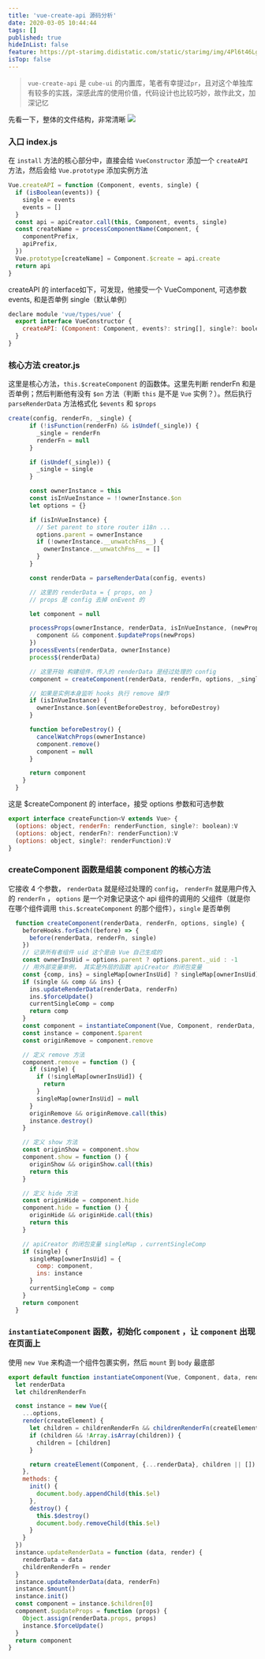 ```yaml
---
title: 'vue-create-api 源码分析'
date: 2020-03-05 10:44:44
tags: []
published: true
hideInList: false
feature: https://pt-starimg.didistatic.com/static/starimg/img/4Pl6t46Lgf1617332605170.png
isTop: false
---
```

> `vue-create-api` 是 `cube-ui` 的内置库，笔者有幸提过`pr`，且对这个单独库有较多的实践，深感此库的使用价值，代码设计也比较巧妙，故作此文，加深记忆

先看一下，整体的文件结构，非常清晰
![](http://blog.zouhaha.site/post-images/1583377921601.png)
### 入口 index.js
在 `install` 方法的核心部分中，直接会给 `VueConstructor` 添加一个 `createAPI` 方法，然后会给 `Vue.prototype` 添加实例方法

```js
Vue.createAPI = function (Component, events, single) {
  if (isBoolean(events)) {
    single = events
    events = []
  }
  const api = apiCreator.call(this, Component, events, single)
  const createName = processComponentName(Component, {
    componentPrefix,
    apiPrefix,
  })
  Vue.prototype[createName] = Component.$create = api.create
  return api
}
```
createAPI 的 interface如下，可发现，他接受一个 VueComponent, 可选参数 events, 和是否单例 single（默认单例）

```js
declare module 'vue/types/vue' {
  export interface VueConstructor {
    createAPI: (Component: Component, events?: string[], single?: boolean) => Api
  }
}
```

### 核心方法 creator.js
这里是核心方法，`this.$createComponent` 的函数体。这里先判断 renderFn 和是否单例；然后判断他有没有 `$on` 方法（判断 `this` 是不是 `Vue` 实例？）。然后执行 `parseRenderData` 方法格式化 `$events` 和 `$props`

```js
create(config, renderFn, _single) {
      if (!isFunction(renderFn) && isUndef(_single)) {
        _single = renderFn
        renderFn = null
      }

      if (isUndef(_single)) {
        _single = single
      }

      const ownerInstance = this
      const isInVueInstance = !!ownerInstance.$on
      let options = {}

      if (isInVueInstance) {
        // Set parent to store router i18n ...
        options.parent = ownerInstance
        if (!ownerInstance.__unwatchFns__) {
          ownerInstance.__unwatchFns__ = []
        }
      }

      const renderData = parseRenderData(config, events)

      // 这里的 renderData = { props, on }
      // props 是 config 去掉 onEvent 的

      let component = null

      processProps(ownerInstance, renderData, isInVueInstance, (newProps) => {
        component && component.$updateProps(newProps)
      })
      processEvents(renderData, ownerInstance)
      process$(renderData)

      // 这里开始 构建组件，传入的 renderData 是经过处理的 config
      component = createComponent(renderData, renderFn, options, _single)

      // 如果是实例本身监听 hooks 执行 remove 操作
      if (isInVueInstance) {
        ownerInstance.$on(eventBeforeDestroy, beforeDestroy)
      }

      function beforeDestroy() {
        cancelWatchProps(ownerInstance)
        component.remove()
        component = null
      }

      return component
    }
  }
```
这是 $createComponent 的 interface，接受 options 参数和可选参数
```js
export interface createFunction<V extends Vue> {
  (options: object, renderFn: renderFunction, single?: boolean):V
  (options: object, renderFn?: renderFunction):V
  (options: object, single?: renderFunction):V
}
```
### createComponent 函数是组装 component 的核心方法
它接收 4 个参数， `renderData` 就是经过处理的 `config`， `renderFn` 就是用户传入的 `renderFn` ， `options` 是一个对象记录这个 api 组件的调用的 父组件（就是你在哪个组件调用 `this.$createComponent` 的那个组件），`single` 是否单例

```js
  function createComponent(renderData, renderFn, options, single) {
    beforeHooks.forEach((before) => {
      before(renderData, renderFn, single)
    })
    // 记录所有者组件 uid 这个是由 Vue 自己生成的
    const ownerInsUid = options.parent ? options.parent._uid : -1
    // 用外部变量单例， 其实是外层的函数 apiCreator 的闭包变量
    const {comp, ins} = singleMap[ownerInsUid] ? singleMap[ownerInsUid] : {}
    if (single && comp && ins) {
      ins.updateRenderData(renderData, renderFn)
      ins.$forceUpdate()
      currentSingleComp = comp
      return comp
    }
    const component = instantiateComponent(Vue, Component, renderData, renderFn, options)
    const instance = component.$parent
    const originRemove = component.remove

    // 定义 remove 方法
    component.remove = function () {
      if (single) {
        if (!singleMap[ownerInsUid]) {
          return
        }
        singleMap[ownerInsUid] = null
      }
      originRemove && originRemove.call(this)
      instance.destroy()
    }

    // 定义 show 方法
    const originShow = component.show
    component.show = function () {
      originShow && originShow.call(this)
      return this
    }

    // 定义 hide 方法
    const originHide = component.hide
    component.hide = function () {
      originHide && originHide.call(this)
      return this
    }

    // apiCreator 的闭包变量 singleMap ，currentSingleComp
    if (single) {
      singleMap[ownerInsUid] = {
        comp: component,
        ins: instance
      }
      currentSingleComp = comp
    }
    return component
  }
```
### `instantiateComponent` 函数，初始化 `component` ，让 `component` 出现在页面上

使用 `new Vue` 来构造一个组件包裹实例，然后 `mount` 到 `body` 最底部

```js
export default function instantiateComponent(Vue, Component, data, renderFn, options) {
  let renderData
  let childrenRenderFn

  const instance = new Vue({
    ...options,
    render(createElement) {
      let children = childrenRenderFn && childrenRenderFn(createElement)
      if (children && !Array.isArray(children)) {
        children = [children]
      }

      return createElement(Component, {...renderData}, children || [])
    },
    methods: {
      init() {
        document.body.appendChild(this.$el)
      },
      destroy() {
        this.$destroy()
        document.body.removeChild(this.$el)
      }
    }
  })
  instance.updateRenderData = function (data, render) {
    renderData = data
    childrenRenderFn = render
  }
  instance.updateRenderData(data, renderFn)
  instance.$mount()
  instance.init()
  const component = instance.$children[0]
  component.$updateProps = function (props) {
    Object.assign(renderData.props, props)
    instance.$forceUpdate()
  }
  return component
}
```
